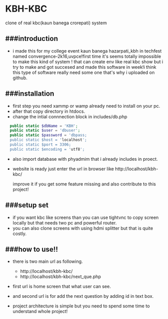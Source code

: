 # KBH-KBC
clone of real kbc(kaun banega crorepati) system

###introduction
---------------
- i made this for my college event kaun banega hazarpati_kbh in techfest named convergence-2k16,uvpce!first time it's seems totally impossible to make this kind of system !
  that can create env like real kbc show but i try to make and got succesed and made this software in week!i think this type of software really need some one that's why i uploaded on github.

###installation
---------------
- first step you need xammp or wamp already need to install on your pc.
- after that copy directory in htdocs.
- change the intial connnection block in includes/db.php
```php
  public static $dbName = 'KBH';
  public static $user = 'dbuser';
  public static $password = 'dbpass;
  public static $host = 'localhost';
  public static $port = 3306;
  public static $encoding = 'utf8';
```
- also import database with phyadmim that i already includes in proect.
- website is ready just enter the url in browser like http://localhost/kbh-kbc/
   
   improve it if you get some feature missing and also contribute to this project!

###setup set
-----------
- if you want kbc like screens than you can use tightvnc to copy screen locally but that needs two pc and powerful router.
- you can also clone screens with using hdmi splitter but that is quite costly.

###how to use!!
---------------
- there is two main url as following.
  - http://localhost/kbh-kbc/
  - http://localhost/kbh-kbc/next_que.php
- first url is home screen that what user can see.
- and second url is for add the next question by adding id in text box.

- project architecture is simple but you need to spend some time to understand whole project!



